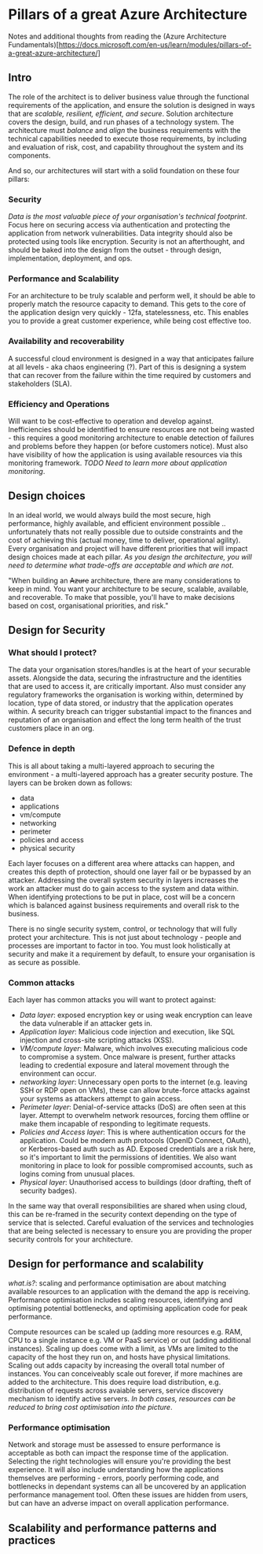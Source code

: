 # Pillars of a great Azure Architecture
Notes and additional thoughts from reading the (Azure Architecture Fundamentals)[https://docs.microsoft.com/en-us/learn/modules/pillars-of-a-great-azure-architecture/]

## Intro
The role of the architect is to deliver business value through the functional requirements of the application, and ensure the solution is designed in ways that are *scalable, resilient, efficient, and secure*. Solution architecture covers the design, build, and run phases of a technology system. The architecture must _balance_ and _align_ the business requirements with the technical capabilities needed to execute those requirements, by including and evaluation of risk, cost, and capability throughout the system and its components.

And so, our architectures will start with a solid foundation on these four pillars:

### Security
*Data is the most valuable piece of your organisation's technical footprint*. Focus here on securing access via authentication and protecting the application from network vulnerabilities. Data integrity should also be protected using tools like encryption.
Security is not an afterthought, and should be baked into the design from the outset - through design, implementation, deployment, and ops.

### Performance and Scalability
For an architecture to be truly scalable and perform well, it should be able to properly match the resource capacity to demand. This gets to the core of the application design very quickly - 12fa, statelessness, etc. This enables you to provide a great customer experience, while being cost effective too.

### Availability and recoverability
A successful cloud environment is designed in a way that anticipates failure at all levels - aka chaos engineering (?). Part of this is designing a system that can recover from the failure within the time required by customers and stakeholders (SLA).

### Efficiency and Operations
Will want to be cost-effective to operation and develop against. Inefficiencies should be identified to ensure resources are not being wasted - this requires a good monitoring architecture to enable detection of failures and problems before they happen (or before customers notice). Must also have visibility of how the application is using available resources via this monitoring framework. _TODO Need to learn more about application monitoring_.

## Design choices
In an ideal world, we would always build the most secure, high performance, highly available, and efficient environment possible .. unfortunately thats not really possible due to outside constraints and the cost of achieving this (actual money, time to deliver, operational agility). Every organisation and project will have different priorities that will impact design choices made at each pillar. _As you design the architecture, you will need to determine what trade-offs are acceptable and which are not_.

"When building an ~~Azure~~ architecture, there are many considerations to keep in mind. You want your architecture to be secure, scalable, available, and recoverable. To make that possible, you'll have to make decisions based on cost, organisational priorities, and risk."

## Design for Security
### What should I protect?
The data your organisation stores/handles is at the heart of your securable assets. Alongside the data, securing the infrastructure and the identities that are used to access it, are critically important.
Also must consider any regulatory frameworks the organisation is working within, determined by location, type of data stored, or industry that the application operates within.
A security breach can trigger substantial impact to the finances and reputation of an organisation and effect the long term health of the trust customers place in an org.

### Defence in depth
This is all about taking a multi-layered approach to securing the environment - a multi-layered approach has a greater security posture. The layers can be broken down as follows:

- data
- applications
- vm/compute
- networking
- perimeter
- policies and access
- physical security

Each layer focuses on a different area where attacks can happen, and creates this depth of protection, should one layer fail or be bypassed by an attacker. Addressing the overall system security in layers increases the work an attacker must do to gain access to the system and data within. When identifying protections to be put in place, cost will be a concern which is balanced against business requirements and overall risk to the business.

There is no single security system, control, or technology that will fully protect your architecture. This is not just about technology - people and processes are important to factor in too. You must look holistically at security and make it a requirement by default, to ensure your organisation is as secure as possible.

### Common attacks
Each layer has common attacks you will want to protect against:
- *Data layer*: exposed encryption key or using weak encryption can leave the data vulnerable if an attacker gets in.
- *Application layer*: Malicious code injection and execution, like SQL injection and cross-site scripting attacks (XSS).
- *VM/compute layer*: Malware, which involves executing malicious code to compromise a system. Once malware is present, further attacks leading to credential exposure and lateral movement through the environment can occur.
- *networking layer*: Unnecessary open ports to the internet (e.g. leaving SSH or RDP open on VMs), these can allow brute-force attacks against your systems as attackers attempt to gain access.
- *Perimeter layer*: Denial-of-service attacks (DoS) are often seen at this layer. Attempt to overwhelm network resources, forcing them offline or make them incapable of responding to legitimate requests.
- *Policies and Access layer*: This is where authentication occurs for the application. Could be modern auth protocols (OpenID Connect, OAuth), or Kerberos-based auth such as AD. Exposed credentials are a risk here, so it's important to limit the permissions of identities. We also want monitoring in place to look for possible compromised accounts, such as logins coming from unusual places.
- *Physical layer*: Unauthorised access to buildings (door drafting, theft of security badges).

In the same way that overall responsibilities are shared when using cloud, this can be re-framed in the security context depending on the type of service that is selected. Careful evaluation of the services and technologies that are being selected is necessary to ensure you are providing the proper security controls for your architecture.

## Design for performance and scalability
*what.is?*: scaling and performance optimisation are about matching available resources to an application with the demand the app is receiving. Performance optimisation includes scaling resources, identifying and optimising potential bottlenecks, and optimising application code for peak performance.

Compute resources can be scaled up (adding more resources e.g. RAM, CPU to a single instance e.g. VM or PaaS service) or out (adding additional instances). Scaling up does come with a limit, as VMs are limited to the capacity of the host they run on, and hosts have physical limitations. Scaling out adds capacity by increasing the overall total number of instances. You can conceiveably scale out forever, if more machines are added to the architecture. This does require load distribution, e.g. distribution of requests across avaiable servers, service discovery mechanism to identify active servers. _In both cases, resources can be reduced to bring cost optimisation into the picture_.

### Performance optimisation
Network and storage must be assessed to ensure performance is acceptable as both can impact the response time of the application. Selecting the right technologies will ensure you're providing the best experience. It will also include understanding how the applications themselves are performing - errors, poorly performing code, and bottlenecks in dependant systems can all be uncovered by an application performance management tool. Often these issues are hidden from users, but can have an adverse impact on overall application performance.

## Scalability and performance patterns and practices
